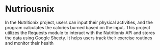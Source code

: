 # Nutriousnix
In the Nutritionix project, users can input their physical activities, and the program calculates the calories burned based on the input. This project utilizes the Requests module to interact with the Nutritionix API and stores the data using Google Sheety. It helps users track their exercise routines and monitor their health
